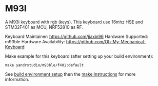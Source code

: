 M93I
===

A M93I keyboard with rgb (keys).
This keyboard use 16mhz HSE and STM32F401 as MCU, NRF52810 as RF.

Keyboard Maintainer: https://github.com/jiaxin96
Hardware Supported: m93ble
Hardware Availability: https://github.com/Oh-My-Mechanical-Keyboard 

Make example for this keyboard (after setting up your build environment):

    make yandrstudio/m93ble/f401:default

See [build environment setup](https://docs.qmk.fm/#/getting_started_build_tools) then the [make instructions](https://docs.qmk.fm/#/getting_started_make_guide) for more information.
